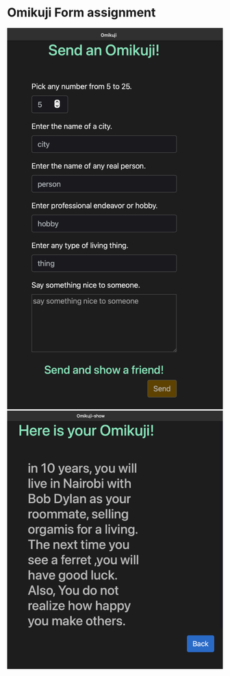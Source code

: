 # Omikuji Form assignment

![screenShot1](./src/main/resources/static/images/myScreenShot1.png)
![screenShot2](./src/main/resources/static/images/myScreenShot2.png)
